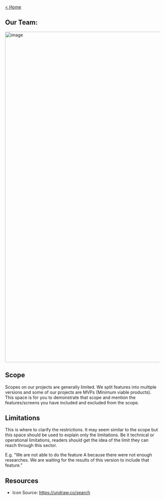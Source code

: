<a href="{{ site.baseurl }}/index">< Home</a>

## Our Team: 

<img width="1078" alt="image" src="https://user-images.githubusercontent.com/101531662/215262580-9f834ade-1da6-4b7e-9e56-93035f37fcce.png"> 

## Scope

Scopes on our projects are generally limited. We split features into multiple versions and some of our projects are MVPs (Minimum viable products). This space is for you to demonstrate that scope and mention the features/screens you have included and excluded from the scope.

## Limitations

This is where to clarify the restrictions. It may seem similar to the scope but this space should be used to explain only the limitations. Be it technical or operational limitations, readers should get the idea of the limit they can reach through this sector.

E.g. “We are not able to do the feature A because there were not enough researches. We are waiting for the results of this version to include that feature.” 

## Resources

- Icon Source: https://undraw.co/search
